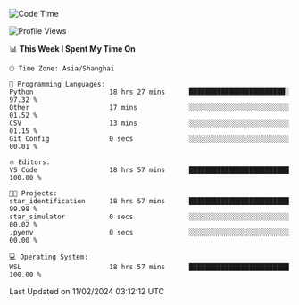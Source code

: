 <!--START_SECTION:waka-->
![Code Time](http://img.shields.io/badge/Code%20Time-1%2C514%20hrs%2021%20mins-blue)

![Profile Views](http://img.shields.io/badge/Profile%20Views-0-blue)

📊 **This Week I Spent My Time On** 

```text
🕑︎ Time Zone: Asia/Shanghai

💬 Programming Languages: 
Python                   18 hrs 27 mins      ████████████████████████░   97.32 % 
Other                    17 mins             ░░░░░░░░░░░░░░░░░░░░░░░░░   01.52 % 
CSV                      13 mins             ░░░░░░░░░░░░░░░░░░░░░░░░░   01.15 % 
Git Config               0 secs              ░░░░░░░░░░░░░░░░░░░░░░░░░   00.01 % 

🔥 Editors: 
VS Code                  18 hrs 57 mins      █████████████████████████   100.00 % 

🐱‍💻 Projects: 
star_identification      18 hrs 57 mins      █████████████████████████   99.98 % 
star_simulator           0 secs              ░░░░░░░░░░░░░░░░░░░░░░░░░   00.02 % 
.pyenv                   0 secs              ░░░░░░░░░░░░░░░░░░░░░░░░░   00.00 % 

💻 Operating System: 
WSL                      18 hrs 57 mins      █████████████████████████   100.00 % 
```


 Last Updated on 11/02/2024 03:12:12 UTC
<!--END_SECTION:waka-->